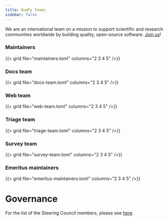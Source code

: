 ```yaml
---
title: NumPy Teams
sidebar: false
---
```


We are an international team on a mission to support scientific and research
communities worldwide by building quality, open-source software.
[Join us](/contribute)!

### Maintainers

{{< grid file="maintainers.toml" columns="2 3 4 5" />}}

### Docs team

{{< grid file="docs-team.toml" columns="2 3 4 5" />}}

### Web team

{{< grid file="web-team.toml" columns="2 3 4 5" />}}

### Triage team

{{< grid file="triage-team.toml" columns="2 3 4 5" />}}

### Survey team

{{< grid file="survey-team.toml" columns="2 3 4 5" />}}

### Emeritus maintainers

{{< grid file="emeritus-maintainers.toml" columns="2 3 4 5" />}}

# Governance

For the list of the Steering Council members, please see [here](https://numpy.org/about/).
